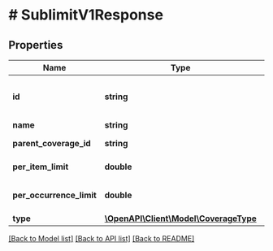 # # SublimitV1Response

## Properties

Name | Type | Description | Notes
------------ | ------------- | ------------- | -------------
**id** | **string** | The coverage or sublimit id |
**name** | **string** | The name |
**parent_coverage_id** | **string** | The parent coverage id |
**per_item_limit** | **double** | The per item limit | [optional]
**per_occurrence_limit** | **double** | The per occurrence limit | [optional]
**type** | [**\OpenAPI\Client\Model\CoverageType**](CoverageType.md) |  | [optional]

[[Back to Model list]](../../README.md#models) [[Back to API list]](../../README.md#endpoints) [[Back to README]](../../README.md)
